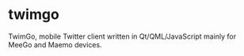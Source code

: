 twimgo
======

TwimGo, mobile Twitter client written in Qt/QML/JavaScript mainly for MeeGo and Maemo devices.
